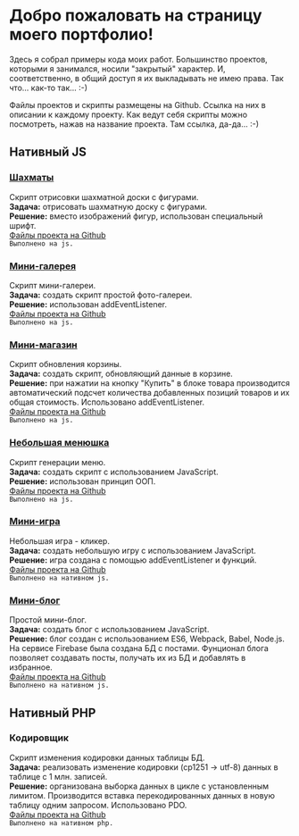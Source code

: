 # Добро пожаловать на страницу моего портфолио!  

Здесь я собрал примеры кода моих работ. Большинство проектов, которыми я занимался, носили "закрытый" характер. И, соответственно, в общий доступ я их выкладывать не имею права. Так что... как-то так... :-)  

Файлы проектов и скрипты размещены на Github. Ссылка на них в описании к каждому проекту. Как ведут себя скрипты можно посмотреть, нажав на название проекта. Там ссылка, да-да... :-)

## Нативный JS

### [Шахматы](https://xiolog.github.io/portfolio/js/chess)

Скрипт отрисовки шахматной доски с фигурами.  
**Задача:** отрисовать шахматную доску с фигурами.  
**Решение:** вместо изображений фигур, использован специальный шрифт.  
[Файлы проекта на Github](https://github.com/XIOLog/portfolio/tree/master/js/chess)  
`Выполнено на js.`

### [Мини-галерея](https://xiolog.github.io/portfolio/js/mini-gallery)

Скрипт мини-галереи.  
**Задача:** создать скрипт простой фото-галереи.  
**Решение:** использован addEventListener.  
[Файлы проекта на Github](https://github.com/XIOLog/portfolio/tree/master/js/mini-gallery)  
`Выполнено на js.`

### [Мини-магазин](https://xiolog.github.io/portfolio/js/mini-market)

Скрипт обновления корзины.  
**Задача:** создать скрипт, обновляющий данные в корзине.  
**Решение:** при нажатии на кнопку "Купить" в блоке товара производится автоматический подсчет количества добавленных позиций товаров и их общая стоимость. Использовано addEventListener.  
[Файлы проекта на Github](https://github.com/XIOLog/portfolio/tree/master/js/mini-market)  
`Выполнено на js.`

### [Небольшая менюшка](https://xiolog.github.io/portfolio/js/menu)

Скрипт генерации меню.  
**Задача:** создать скрипт с использованием JavaScript.  
**Решение:** использован принцип ООП.  
[Файлы проекта на Github](https://github.com/XIOLog/portfolio/tree/master/js/menu)  
`Выполнено на js.`

### [Мини-игра](https://xiolog.github.io/portfolio/js/mini-game)

Небольшая игра - кликер.  
**Задача:** создать небольшую игру с использованием JavaScript.  
**Решение:** игра создана с помощью addEventListener и функций.  
[Файлы проекта на Github](https://github.com/XIOLog/portfolio/tree/master/js/mini-game)  
`Выполнено на нативном js.`

### [Мини-блог](https://mini-blog-js.firebaseapp.com/)

Простой мини-блог.  
**Задача:** создать блог с использованием JavaScript.  
**Решение:** блог создан с использованием ES6, Webpack, Babel, Node.js. На сервисе Firebase была создана БД с постами. Фунционал блога позволяет создавать посты, получать их из БД и добавлять в избранное.  
[Файлы проекта на Github](https://github.com/XIOLog/portfolio/tree/master/js/mini-blog)  
`Выполнено на нативном js.`

## Нативный PHP

### Кодировщик

Скрипт изменения кодировки данных таблицы БД.  
**Задача:** реализовать изменение кодировки (cp1251 -> utf-8) данных в таблице с 1 млн. записей.  
**Решение:** организована выборка данных в цикле с установленным лимитом. Производится вставка перекодированных данных в новую таблицу одним запросом. Использовано PDO.  
[Файлы проекта на Github](https://github.com/XIOLog/portfolio/tree/master/php/encoding)  
`Выполнено на нативном php.`
